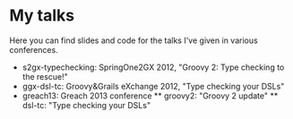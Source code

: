 My talks
========

Here you can find slides and code for the talks I've given in various conferences.

* s2gx-typechecking: SpringOne2GX 2012, "Groovy 2: Type checking to the rescue!"
* ggx-dsl-tc: Groovy&Grails eXchange 2012, "Type checking your DSLs"
* greach13: Greach 2013 conference
** groovy2: "Groovy 2 update"
** dsl-tc: "Type checking your DSLs"


